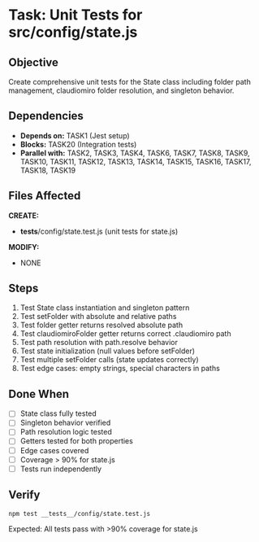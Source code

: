 # Task: Unit Tests for src/config/state.js

## Objective
Create comprehensive unit tests for the State class including folder path management, claudiomiro folder resolution, and singleton behavior.

## Dependencies
- **Depends on:** TASK1 (Jest setup)
- **Blocks:** TASK20 (Integration tests)
- **Parallel with:** TASK2, TASK3, TASK4, TASK6, TASK7, TASK8, TASK9, TASK10, TASK11, TASK12, TASK13, TASK14, TASK15, TASK16, TASK17, TASK18, TASK19

## Files Affected
**CREATE:**
- __tests__/config/state.test.js (unit tests for state.js)

**MODIFY:**
- NONE

## Steps
1. Test State class instantiation and singleton pattern
2. Test setFolder with absolute and relative paths
3. Test folder getter returns resolved absolute path
4. Test claudiomiroFolder getter returns correct .claudiomiro path
5. Test path resolution with path.resolve behavior
6. Test state initialization (null values before setFolder)
7. Test multiple setFolder calls (state updates correctly)
8. Test edge cases: empty strings, special characters in paths

## Done When
- [ ] State class fully tested
- [ ] Singleton behavior verified
- [ ] Path resolution logic tested
- [ ] Getters tested for both properties
- [ ] Edge cases covered
- [ ] Coverage > 90% for state.js
- [ ] Tests run independently

## Verify
```bash
npm test __tests__/config/state.test.js
```
Expected: All tests pass with >90% coverage for state.js
